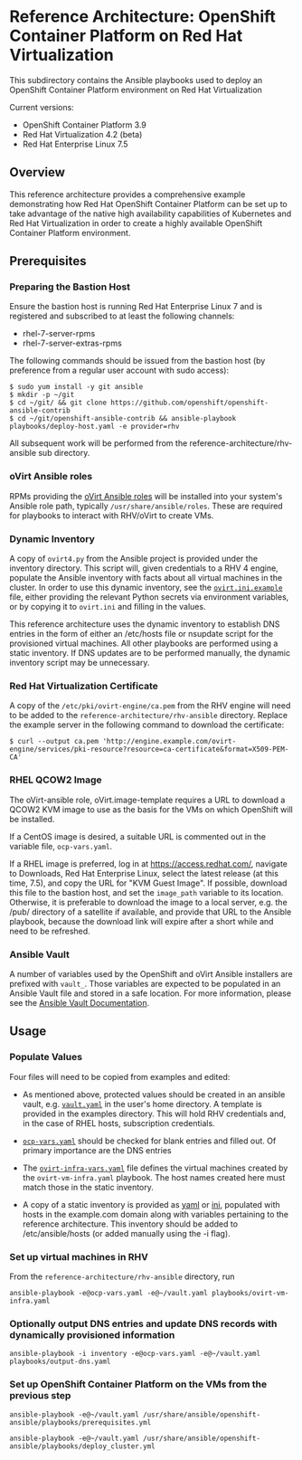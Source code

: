 # Reference Architecture:  OpenShift Container Platform on Red Hat Virtualization
This subdirectory contains the Ansible playbooks used to deploy 
an OpenShift Container Platform environment on Red Hat Virtualization

Current versions:

* OpenShift Container Platform 3.9
* Red Hat Virtualization 4.2 (beta)
* Red Hat Enterprise Linux 7.5

## Overview
This reference architecture provides a comprehensive example demonstrating how Red Hat OpenShift Container Platform
can be set up to take advantage of the native high availability capabilities of Kubernetes and Red Hat Virtualization
in order to create a highly available OpenShift Container Platform environment.

## Prerequisites

### Preparing the Bastion Host

Ensure the bastion host is running Red Hat Enterprise Linux 7 and is registered and
subscribed to at least the following channels:

* rhel-7-server-rpms
* rhel-7-server-extras-rpms

The following commands should be issued from the bastion host (by preference from a
regular user account with sudo access):

```
$ sudo yum install -y git ansible
$ mkdir -p ~/git
$ cd ~/git/ && git clone https://github.com/openshift/openshift-ansible-contrib
$ cd ~/git/openshift-ansible-contrib && ansible-playbook playbooks/deploy-host.yaml -e provider=rhv
```

All subsequent work will be performed from the reference-architecture/rhv-ansible sub directory.

### oVirt Ansible roles
RPMs providing the [oVirt Ansible roles](https://github.com/ovirt/ovirt-ansible) will be installed
into your system's Ansible role path, typically `/usr/share/ansible/roles`.
These are required for playbooks to interact with RHV/oVirt to create VMs.

### Dynamic Inventory
A copy of `ovirt4.py` from the Ansible project is provided under the inventory directory. This script will, given credentials to a RHV 4 engine, populate the Ansible inventory with facts about all virtual machines in the cluster. In order to use this dynamic inventory, see the [`ovirt.ini.example`](inventory/ovirt.ini.example) file, either providing the relevant Python secrets via environment variables, or by copying it to `ovirt.ini` and filling in the values.

This reference architecture uses the dynamic inventory to establish DNS entries in the form of either an /etc/hosts file or nsupdate script for the provisioned virtual machines. All other playbooks are performed using a static inventory. If DNS updates are to be performed manually, the dynamic inventory script may be unnecessary.

### Red Hat Virtualization Certificate
A copy of the `/etc/pki/ovirt-engine/ca.pem` from the RHV engine will need to be added to the
`reference-architecture/rhv-ansible` directory. Replace the example server in the following command to download the certificate:

```
$ curl --output ca.pem 'http://engine.example.com/ovirt-engine/services/pki-resource?resource=ca-certificate&format=X509-PEM-CA'

```

### RHEL QCOW2 Image
The oVirt-ansible role, oVirt.image-template requires a URL to download a QCOW2 KVM image to use as
the basis for the VMs on which OpenShift will be installed.

If a CentOS image is desired, a suitable URL is commented out in the variable file, `ocp-vars.yaml`.

If a RHEL image is preferred, log in at <https://access.redhat.com/>, navigate to Downloads, Red Hat Enterprise Linux,
select the latest release (at this time, 7.5), and copy the URL for "KVM Guest Image". If possible, download
this file to the bastion host, and set the `image_path` variable to its location. Otherwise, it is
preferable to download the image to a local server, e.g. the /pub/ directory of a satellite if
available, and provide that URL to the Ansible playbook, because the download link will expire
after a short while and need to be refreshed.

### Ansible Vault
A number of variables used by the OpenShift and oVirt Ansible installers are prefixed with `vault_`. Those 
variables are expected to be populated in an Ansible Vault file and stored in a safe location.
For more information, please see the
[Ansible Vault Documentation](http://docs.ansible.com/ansible/2.5/user_guide/vault.html).

## Usage

### Populate Values

Four files will need to be copied from examples and edited:

* As mentioned above, protected values should be created in an ansible vault, e.g. [`vault.yaml`](vault.yaml) in the user's home directory. A template is provided in the examples directory. This will hold RHV credentials and, in the case of RHEL hosts, subscription credentials.

* [`ocp-vars.yaml`](ocp-vars.yaml) should be checked for blank entries and filled out. Of primary importance are the DNS entries

* The [`ovirt-infra-vars.yaml`](ovirt-infra-vars.yaml) file defines the virtual machines created by the `ovirt-vm-infra.yaml` playbook. The host names created here must match those in the static inventory.

* A copy of a static inventory is provided as [yaml](example/inventory.yaml) or [ini](example/inventory), populated with hosts in the example.com domain along with variables pertaining to the reference architecture. This inventory should be added to /etc/ansible/hosts (or added manually using the -i flag).

### Set up virtual machines in RHV
From the `reference-architecture/rhv-ansible` directory, run

```
ansible-playbook -e@ocp-vars.yaml -e@~/vault.yaml playbooks/ovirt-vm-infra.yaml
```
### Optionally output DNS entries and update DNS records with dynamically provisioned information

```
ansible-playbook -i inventory -e@ocp-vars.yaml -e@~/vault.yaml playbooks/output-dns.yaml
```

### Set up OpenShift Container Platform on the VMs from the previous step

```
ansible-playbook -e@~/vault.yaml /usr/share/ansible/openshift-ansible/playbooks/prerequisites.yml

ansible-playbook -e@~/vault.yaml /usr/share/ansible/openshift-ansible/playbooks/deploy_cluster.yml
```

